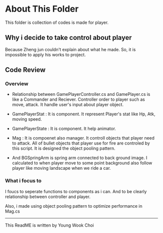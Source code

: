 # About This Folder
This folder is collection of codes is made for player.

## Why i decide to take control about player
Because Zheng jun couldn't explain about what he made. So, it is impossible to apply his works to project.

## Code Review
### Overview

- Relationship between GamePlayerController.cs and GamePlayer.cs is like a Commander and Reciever.
Controller order to player such as move, attack. It handle user's input about player object.

- GamePlayerStat : It is component. It represent Player's stat like Hp, Atk, moving speed.
- GamePlayerState : It is component. It help animator. 
- Mag : It is compoenet also manager. It controll objects that player need to attack. All of bullet objects that player use for fire are controled by this script. It is designed the object pooling pattern.

- And BGSpringArm is spring arm connected to back ground image. I calculated to when player move to some point background also follow player like moving landscape when we ride a car.

### What i focus to 
I foucs to seperate functions to components as i can. And to be clearly relationship between controller and player.

Also, i made using object pooling pattern to optimize performance in Mag.cs



---
This ReadME is written by Young Wook Choi